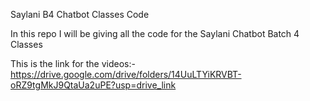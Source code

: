 Saylani B4 Chatbot Classes Code

In this repo I will be giving all the code for the Saylani Chatbot Batch 4 Classes

This is the link for the videos:-
https://drive.google.com/drive/folders/14UuLTYiKRVBT-oRZ9tgMkJ9QtaUa2uPE?usp=drive_link
